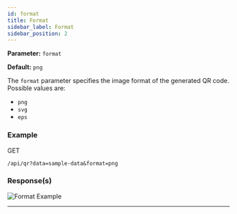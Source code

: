```yaml
---
id: format
title: Format
sidebar_label: Format
sidebar_position: 2
---
```


**Parameter:** `format`

**Default:** `png`

The `format` parameter specifies the image format of the generated QR code. Possible values are:
- `png`
- `svg`
- `eps`

### Example

GET
```http
/api/qr?data=sample-data&format=png
```

### Response(s)

<img class="example-qr" src="/qr-phoenix-docs/img/examples/format.png" alt="Format Example" />

<hr />

